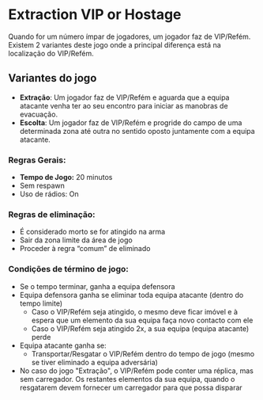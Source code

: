 # Extraction VIP or Hostage

Quando for um número ímpar de jogadores, um jogador faz de VIP/Refém. Existem 2 variantes deste jogo onde a principal diferença está na localização do VIP/Refém.



## Variantes do jogo 

 * **Extração**: Um jogador faz de VIP/Refém e aguarda que a equipa atacante venha ter ao seu encontro para iniciar as manobras de evacuação.
 * **Escolta**: Um jogador faz de VIP/Refém e progride do campo de uma determinada zona até outra no sentido oposto juntamente com a equipa atacante.



### Regras Gerais:

* **Tempo de Jogo:** 20 minutos
* Sem respawn
* Uso de rádios: On


### Regras de eliminação:

 * É considerado morto se for atingido na arma
 * Sair da zona limite da área de jogo
 * Proceder à regra “comum” de eliminado


### Condições de término de jogo:

 * Se o tempo terminar, ganha a equipa defensora
 * Equipa defensora ganha se eliminar toda equipa atacante (dentro do tempo limite)
    * Caso o VIP/Refém seja atingido, o mesmo deve ficar imóvel e à espera que um elemento da sua equipa faça novo contacto com ele
    * Caso o VIP/Refém seja atingido 2x, a sua equipa (equipa atacante) perde
 * Equipa atacante ganha se: 
    * Transportar/Resgatar o VIP/Refém dentro do tempo de jogo (mesmo se tiver eliminado a equipa adversária)
 * No caso do jogo "Extração", o VIP/Refém pode conter uma réplica, mas sem carregador. Os restantes elementos da sua equipa, quando o resgatarem devem fornecer um carregador para que possa disparar

